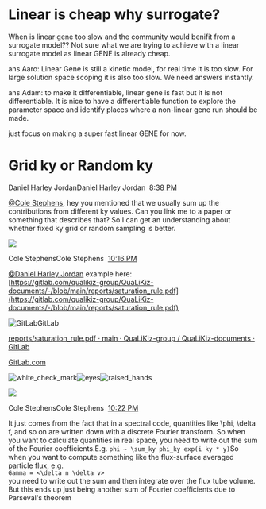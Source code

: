 # Linear is cheap why surrogate?
When is linear gene too slow and the community would benifit from a surrogate model?? Not sure what we are trying to achieve with a linear surrogate model as linear GENE is already cheap.

ans Aaro: Linear Gene is still a kinetic model, for real time it is too slow. For large solution space scoping it is also too slow. We need answers instantly.

ans Adam: to make it differentiable, linear gene is fast but it is not differentiable. It is nice to have a differentiable function to explore the parameter space and identify places where a non-linear gene run should be made. 

just focus on making a super fast linear GENE for now.




# Grid ky or Random ky
Daniel Harley JordanDaniel Harley Jordan  [8:38 PM](https://deeplasma.slack.com/archives/C06CE0VDAG2/p1717695530235129)  

[@Cole Stephens](https://deeplasma.slack.com/team/U070CL88FU6), hey you mentioned that we usually sum up the contributions from different ky values. Can you link me to a paper or something that describes that? So I can get an understanding about whether fixed ky grid or random sampling is better.

![](https://ca.slack-edge.com/T06BZEBHZ7H-U070CL88FU6-gc964475c01a-48)

Cole StephensCole Stephens  [10:16 PM](https://deeplasma.slack.com/archives/C06CE0VDAG2/p1717701380979449)  

[@Daniel Harley Jordan](https://deeplasma.slack.com/team/U06CE14JN10) example here:  
[https://gitlab.com/qualikiz-group/QuaLiKiz-documents/-/blob/main/reports/saturation_rule.pdf](https://gitlab.com/qualikiz-group/QuaLiKiz-documents/-/blob/main/reports/saturation_rule.pdf)

![GitLab](https://slack-imgs.com/?c=1&o1=wi32.he32.si&url=https%3A%2F%2Fgitlab.com%2Fassets%2Fapple-touch-icon-b049d4bc0dd9626f31db825d61880737befc7835982586d015bded10b4435460.png)GitLab

[reports/saturation_rule.pdf · main · QuaLiKiz-group / QuaLiKiz-documents · GitLab](https://gitlab.com/qualikiz-group/QuaLiKiz-documents/-/blob/main/reports/saturation_rule.pdf)

[GitLab.com](http://gitlab.com/)

![white_check_mark](https://a.slack-edge.com/production-standard-emoji-assets/14.0/google-small/2705.png)![eyes](https://a.slack-edge.com/production-standard-emoji-assets/14.0/google-small/1f440.png)![raised_hands](https://a.slack-edge.com/production-standard-emoji-assets/14.0/google-small/1f64c.png)

![](https://ca.slack-edge.com/T06BZEBHZ7H-U070CL88FU6-gc964475c01a-48)

Cole StephensCole Stephens  [10:22 PM](https://deeplasma.slack.com/archives/C06CE0VDAG2/p1717701721195269)  

It just comes from the fact that in a spectral code, quantities like \phi, \delta f, and so on are written down with a discrete Fourier transform. So when you want to calculate quantities in real space, you need to write out the sum of the Fourier coefficients.E.g. `phi ~ \sum_ky phi_ky exp(i ky * y)`So when you want to compute something like the flux-surface averaged particle flux, e.g.  
`Gamma = <\delta n \delta v>`  
you need to write out the sum and then integrate over the flux tube volume. But this ends up just being another sum of Fourier coefficients due to Parseval's theorem